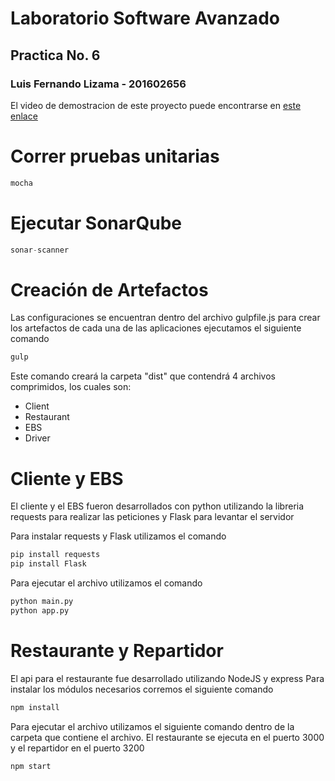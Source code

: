 # Laboratorio Software Avanzado
## Practica No. 6

### Luis Fernando Lizama - 201602656

El video de demostracion de este proyecto puede encontrarse en  [este enlace](https://youtu.be/McZ7ILGPgQw "Video")

# Correr pruebas unitarias
```javascript
mocha
```
# Ejecutar SonarQube
```javascript
sonar-scanner
```

# Creación de Artefactos
Las configuraciones se encuentran dentro del archivo gulpfile.js para crear los artefactos de cada una de las aplicaciones ejecutamos el siguiente comando
```javascript
gulp
```
Este comando creará la carpeta "dist" que contendrá 4 archivos comprimidos, los cuales son:
- Client
- Restaurant
- EBS
- Driver

# Cliente y EBS
El cliente y el EBS fueron desarrollados con python utilizando la libreria requests para realizar las peticiones y Flask para levantar el servidor

Para instalar requests y Flask utilizamos el comando 
```python
pip install requests
pip install Flask
```
Para ejecutar el archivo utilizamos el comando
```python
python main.py
python app.py
```
# Restaurante y Repartidor
El api para el restaurante fue desarrollado utilizando NodeJS y express
Para instalar los módulos necesarios corremos el siguiente comando
```javascript
npm install
```
Para ejecutar el archivo utilizamos el siguiente comando dentro de la carpeta que contiene el archivo. El restaurante se ejecuta en el puerto 3000 y el repartidor en el puerto 3200
```javascript
npm start
```
